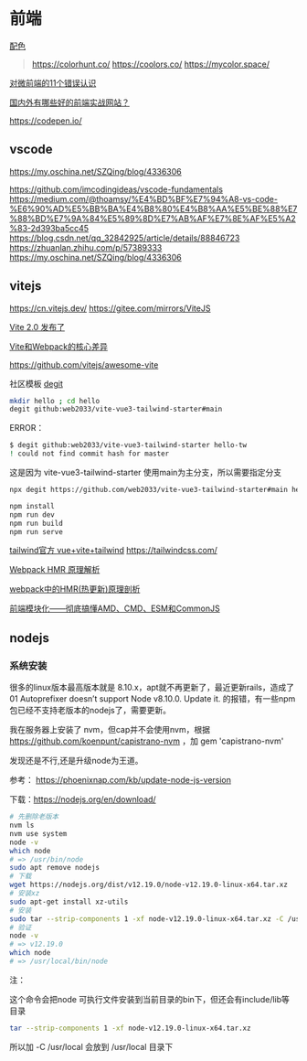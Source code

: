 # 前端

[配色](https://dev.to/sabrinasuarezarrieta/best-sites-to-create-your-website-colour-palette-373p)
> https://colorhunt.co/
> https://coolors.co/
> https://mycolor.space/

[对微前端的11个错误认识](https://www.infoq.cn/article/eSR6Ykh2lfhzeRpKWijj)

[国内外有哪些好的前端实战网站？](https://www.zhihu.com/question/21034316)

https://codepen.io/

## vscode

https://my.oschina.net/SZQing/blog/4336306

https://github.com/imcodingideas/vscode-fundamentals
https://medium.com/@thoamsy/%E4%BD%BF%E7%94%A8-vs-code-%E6%90%AD%E5%BB%BA%E4%B8%80%E4%B8%AA%E5%BE%88%E7%88%BD%E7%9A%84%E5%89%8D%E7%AB%AF%E7%8E%AF%E5%A2%83-2d393ba5cc45
https://blog.csdn.net/qq_32842925/article/details/88846723
https://zhuanlan.zhihu.com/p/57389333
https://my.oschina.net/SZQing/blog/4336306

## vitejs

https://cn.vitejs.dev/
https://gitee.com/mirrors/ViteJS

[Vite 2.0 发布了](https://zhuanlan.zhihu.com/p/351147547)

[Vite和Webpack的核心差异](https://mp.weixin.qq.com/s/2jOl93Aqx0Rprxbf3BLV4w)

https://github.com/vitejs/awesome-vite

社区模板 [degit](https://github.com/Rich-Harris/degit)

```bash
mkdir hello ; cd hello
degit github:web2033/vite-vue3-tailwind-starter#main
```

ERROR：
```bash
$ degit github:web2033/vite-vue3-tailwind-starter hello-tw
! could not find commit hash for master
```

这是因为 vite-vue3-tailwind-starter 使用main为主分支，所以需要指定分支

```bash
npx degit https://github.com/web2033/vite-vue3-tailwind-starter#main hello-tw

npm install
npm run dev
npm run build
npm run serve
```

[tailwind官方 vue+vite+tailwind](https://tailwindcss.com/docs/guides/vue-3-vite)
https://tailwindcss.com/

[Webpack HMR 原理解析](https://www.jianshu.com/p/95f5f51e6fc7)

[webpack中的HMR(热更新)原理剖析](https://www.imooc.com/article/293578)

[前端模块化——彻底搞懂AMD、CMD、ESM和CommonJS](https://www.cnblogs.com/chenwenhao/p/12153332.html)

## nodejs

### 系统安装

很多的linux版本最高版本就是 8.10.x，apt就不再更新了，最近更新rails，造成了
  01 Autoprefixer doesn’t support Node v8.10.0. Update it.
的报错，有一些npm包已经不支持老版本的nodejs了，需要更新。

我在服务器上安装了 nvm，但cap并不会使用nvm，根据 https://github.com/koenpunt/capistrano-nvm ，加 gem 'capistrano-nvm'

发现还是不行,还是升级node为王道。

参考： https://phoenixnap.com/kb/update-node-js-version

下载：https://nodejs.org/en/download/

```bash
# 先删除老版本
nvm ls
nvm use system
node -v
which node
# => /usr/bin/node
sudo apt remove nodejs
# 下载
wget https://nodejs.org/dist/v12.19.0/node-v12.19.0-linux-x64.tar.xz
# 安装xz
sudo apt-get install xz-utils
# 安装
sudo tar --strip-components 1 -xf node-v12.19.0-linux-x64.tar.xz -C /usr/local
# 验证
node -v
# => v12.19.0
which node
# => /usr/local/bin/node
```

注：

这个命令会把node 可执行文件安装到当前目录的bin下，但还会有include/lib等目录

```bash
tar --strip-components 1 -xf node-v12.19.0-linux-x64.tar.xz
```

所以加 -C /usr/local 会放到 /usr/local 目录下
